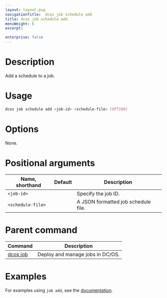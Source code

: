 ```yaml
---
layout: layout.pug
navigationTitle:  dcos job schedule add
title: dcos job schedule add
menuWeight: 6
excerpt:

enterprise: false
---
```


<!-- This source repo for this topic is https://github.com/dcos/dcos-docs -->

    
# Description
Add a schedule to a job.

# Usage

```bash
dcos job schedule add <job-id> <schedule-file> [OPTION]
```

# Options

None.

# Positional arguments

| Name, shorthand | Default | Description |
|---------|-------------|-------------|
| `<job-id>`   |             |  Specify the job ID. |
| `<schedule-file>`   |             |  A JSON formatted job schedule file. |

# Parent command

| Command | Description |
|---------|-------------|
| [dcos job](/1.9/cli/command-reference/dcos-job/) |  Deploy and manage jobs in DC/OS. |

# Examples

For examples using `job add`, see the [documentation](/1.9/deploying-jobs/examples/#create-job-schedule).
